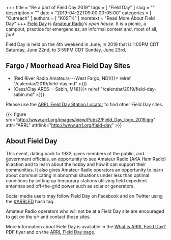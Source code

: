 +++
title = "Be a part of Field Day 2019"
tags = [ "Field Day" ]
slug = ""
description = ""
date = "2019-04-22T09:00:00-05:00"
categories = [ "Outreach" ]
authors = [ "K0STK" ]
moretext = "Read More About Field Day"
+++
[Field Day](http://www.arrl.org/field-day) is [Amateur
Radio](http://www.arrl.org/what-is-ham-radio)'s *open house*.
It is a picnic, a campout, practice for emergencies, an informal contest and,
most of all, *fun*!

Field Day is held on the 4th weekend in June; in 2019 that
is 1:00PM CDT Saturday, June 22nd, to 3:59PM CDT Sunday, June 23rd. 

## Fargo / Moorhead Area Field Day Sites

* [Red River Radio Amateurs---West Fargo, ND]({{< relref "/calendar/2019/field-day.md" >}})
* [Cass/Clay ARES---Sabin, MN]({{< relref "/calendar/2019/field-day-sabin.md" >}})

Please use the
[ARRL Field Day Station Locator](http://www.arrl.org/field-day-locator)
to find other Field Day sites.

<!--more-->

{{< figure src="http://www.arrl.org/images/view/Pubs2/Field_Day_logo_2019.jpg" attr="ARRL" attrlink="http://www.arrl.org/field-day" >}}

## About Field Day

This event, dating back to 1933, gives members of the public, and
government officials, an opportunity to see Amateur Radio (AKA Ham
Radio) in action and to learn about the hobby and how it can support
their communities. It also gives Amateur Radio operators an opportunity
to learn about communicating in abnormal situations under less than
optimal conditions by setting up temporary stations utilizing field
expedient antennas and off-the-grid power such as solar or generators.

Social media users may follow Field Day on Facebook and on Twitter using
the [#ARRLFD](https://x.com/search?q=%23arrlfd&src=typd)
hash tag. 

Amateur Radio operators who will not be at a Field Day site are
encouraged to get *on the air* and contact those sites.

More information about Field Day is available in the
[What is ARRL Field Day?](http://www.arrl.org/files/file/Field-Day/2019/2019%20FD%20Flier.pdf)
PDF flyer and on the [ARRL Field Day page](http://www.arrl.org/field-day).

